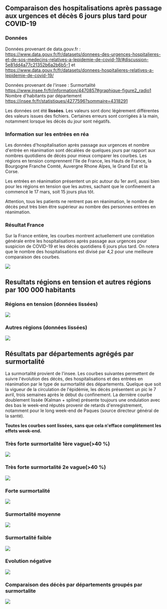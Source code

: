 ## Comparaison des hospitalisations après passage aux urgences et décès 6 jours plus tard pour COVID-19

### Données
Données provenant de data.gouv.fr :
https://www.data.gouv.fr/fr/datasets/donnees-des-urgences-hospitalieres-et-de-sos-medecins-relatives-a-lepidemie-de-covid-19/#discussion-5e81dd4a77c21352b6a2b6b5-1 
et https://www.data.gouv.fr/fr/datasets/donnees-hospitalieres-relatives-a-lepidemie-de-covid-19/

Données provenant de l'insee :
Surmortalité
https://www.insee.fr/fr/information/4470857#graphique-figure2_radio1
Nombre d'habitants par département
https://insee.fr/fr/statistiques/4277596?sommaire=4318291

Les données ont été **lissées**. 
Les valeurs sont donc légèrement différentes des valeurs issues des fichiers.
Certaines erreurs sont corrigées à la main, notamment lorsque les décès du jour sont négatifs.


### Information sur les entrées en réa

Les données d'hospitalisation après passage aux urgences et nombre d'entrée en réanimation sont décalées de quelques jours par rapport aux nombres quotidiens de décès pour mieux comparer les courbes.
Les régions en tension comprennent l'Ile de France, les Hauts de France, la Bourgogne Franche Comté, Auvergne Rhone Alpes, le Grand Est et la Corse.

Les entrées en réanimation présentent un pic autour du 1er avril, aussi bien pour les régions en tension que les autres, sachant que le confinement a commencé le 17 mars, soit 15 jours plus tôt.

Attention, tous les patients ne rentrent pas en réanimation, le nombre de décès peut très bien être supérieur au nombre des personnes entrées en réanimation.

### Résultat France
Sur la France entière, les courbes montrent actuellement une corrélation générale entre les hospitalisations après passage aux urgences pour suspicion de COVID-19 et les décès quotidiens 6 jours plus tard.
On notera que le nombre des hospitalisations est divisé par 4,2 pour une meilleure comparaison des courbes.

![](Images/huFRdc_False.png)

## Resultats régions en tension et autres régions par 100 000 habitants

### Régions en tension (données lissées)
![](Images/huR112732448494dc_100000.png)

### Autres régions (données lissées)
![](Images/huR24285253757693dc_100000.png)

## Résultats par départements agrégés par surmortalité
La surmortalité provient de l'insee.
Les courbes suivantes permettent de suivre l'évolution des décès, des hospitalisations et des entrées en réanimation par le type de surmortalité des départements.
Quelque que soit la vigueur de la circulation de l'épidémie, les décès présentent un pic le 7 avril, trois semaines après le début du confinement.
La dernière courbe doublement lissée (Kalman + spline) présente toujours une ondulation avec des bas le week-end réputés provenir de retards d'enregistrement, notamment pour le long week-end de Paques (source directeur général de la santé).

**Toutes les courbes sont lissées, sans que cela n'efface complètement les effets week-end.**

### Très forte surmortalité 1ère vague(>40 %)
![](Images/hutres_haute_1erfkdc_100000.png)

### Très forte surmortalité 2e vague(>40 %)
![](Images/hutres_haute_2ndfkdc_100000.png)

### Forte surmortalité
![](Images/huhautefkdc_100000.png)

### Surmortalité moyenne
![](Images/humoyennefkdc_100000.png)

### Surmortalité faible
![](Images/hufaiblefkdc_100000.png)

### Evolution négative
![](Images/hutres_faiblefkdc_100000.png)

### Comparaison des décès par départements groupés par surmortalite
![](Images/dsfkfsdc_100000.png)

